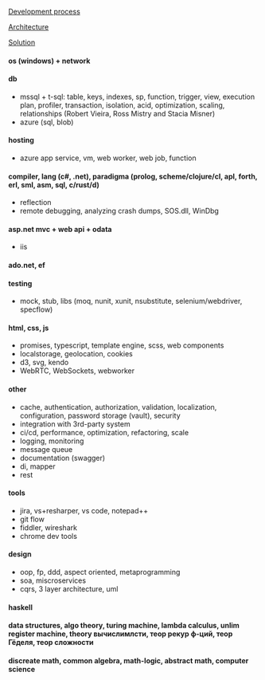 [Development process](https://github.com/streamcode9/software-design/blob/master/development-process.md)

[Architecture](https://streamcode9.github.io/code/architecture.html)

[Solution](https://streamcode9.github.io/code/solution.html)

#### os (windows) + network
#### db
* mssql + t-sql: table, keys, indexes, sp, function, trigger, view, execution plan, profiler, transaction, isolation, acid, optimization, scaling, relationships (Robert Vieira, Ross Mistry and Stacia Misner)
* azure (sql, blob)
#### hosting
* azure app service, vm, web worker, web job, function
#### compiler, lang (c#, .net), paradigma (prolog, scheme/clojure/cl, apl, forth, erl, sml, asm, sql, c/rust/d)
* reflection
* remote debugging, analyzing crash dumps, SOS.dll, WinDbg
#### asp.net mvc + web api + odata
* iis
#### ado.net, ef
#### testing
* mock, stub, libs (moq, nunit, xunit, nsubstitute, selenium/webdriver, specflow)
#### html, css, js
* promises, typescript, template engine, scss, web components
* localstorage, geolocation, cookies
* d3, svg, kendo
* WebRTC, WebSockets, webworker
#### other
* cache, authentication, authorization, validation, localization, configuration, password storage (vault), security
* integration with 3rd-party system
* ci/cd, performance, optimization, refactoring, scale
* logging, monitoring
* message queue
* documentation (swagger)
* di, mapper
* rest
#### tools
* jira, vs+resharper, vs code, notepad++
* git flow
* fiddler, wireshark
* chrome dev tools
#### design
* oop, fp, ddd, aspect oriented, metaprogramming
* soa, miscroservices
* cqrs, 3 layer architecture, uml
#### haskell
#### data structures, algo theory, turing machine, lambda calculus, unlim register machine, theory вычислимлсти, теор рекур ф-ций, теор Гёделя, теор сложности
#### discreate math, common algebra, math-logic, abstract math, computer science
